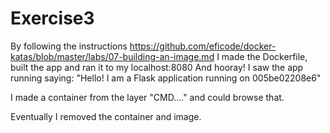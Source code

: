 # Exercise3

By following the instructions 
https://github.com/eficode/docker-katas/blob/master/labs/07-building-an-image.md 
I made the Dockerfile, built the app and ran it to my localhost:8080
And hooray! I saw the app running saying: "Hello! I am a Flask application running on 005be02208e6"

I made a container from the layer "CMD...." and could browse that.

Eventually I removed the container and image.